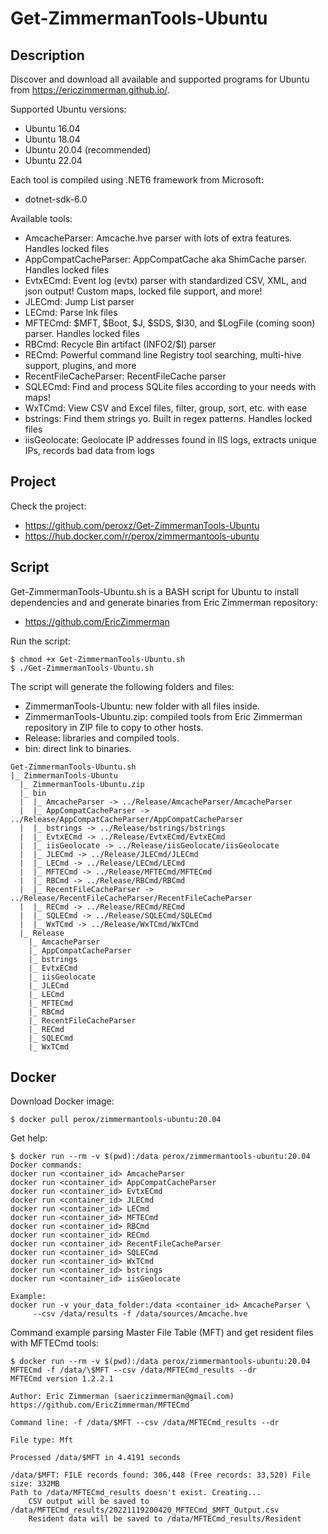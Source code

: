 # Get-ZimmermanTools-Ubuntu

## Description
Discover and download all available and supported programs for Ubuntu from https://ericzimmerman.github.io/.

Supported Ubuntu versions:
- Ubuntu 16.04
- Ubuntu 18.04
- Ubuntu 20.04 (recommended)
- Ubuntu 22.04

Each tool is compiled using .NET6 framework from Microsoft:
- dotnet-sdk-6.0

Available tools:
- AmcacheParser: Amcache.hve parser with lots of extra features. Handles locked files
- AppCompatCacheParser: AppCompatCache aka ShimCache parser. Handles locked files
- EvtxECmd: Event log (evtx) parser with standardized CSV, XML, and json output! Custom maps, locked file support, and more!
- JLECmd: Jump List parser
- LECmd: Parse lnk files
- MFTECmd: $MFT, $Boot, $J, $SDS, $I30, and $LogFile (coming soon) parser. Handles locked files
- RBCmd: Recycle Bin artifact (INFO2/$I) parser
- RECmd: Powerful command line Registry tool searching, multi-hive support, plugins, and more
- RecentFileCacheParser: RecentFileCache parser
- SQLECmd: Find and process SQLite files according to your needs with maps!
- WxTCmd: View CSV and Excel files, filter, group, sort, etc. with ease
- bstrings: Find them strings yo. Built in regex patterns. Handles locked files
- iisGeolocate: Geolocate IP addresses found in IIS logs, extracts unique IPs, records bad data from logs

## Project
Check the project:
- https://github.com/peroxz/Get-ZimmermanTools-Ubuntu
- https://hub.docker.com/r/perox/zimmermantools-ubuntu

## Script
Get-ZimmermanTools-Ubuntu.sh is a BASH script for Ubuntu to install dependencies and and generate binaries from Eric Zimmerman repository:
- https://github.com/EricZimmerman

Run the script:

```
$ chmod +x Get-ZimmermanTools-Ubuntu.sh
$ ./Get-ZimmermanTools-Ubuntu.sh
```

The script will generate the following folders and files:
- ZimmermanTools-Ubuntu: new folder with all files inside.
- ZimmermanTools-Ubuntu.zip: compiled tools from Eric Zimmerman repository in ZIP file to copy to other hosts.
- Release: libraries and compiled tools.
- bin: direct link to binaries.

```
Get-ZimmermanTools-Ubuntu.sh
|_ ZimmermanTools-Ubuntu
  |_ ZimmermanTools-Ubuntu.zip
  |_ bin
  |  |_ AmcacheParser -> ../Release/AmcacheParser/AmcacheParser
  |  |_ AppCompatCacheParser -> ../Release/AppCompatCacheParser/AppCompatCacheParser
  |  |_ bstrings -> ../Release/bstrings/bstrings
  |  |_ EvtxECmd -> ../Release/EvtxECmd/EvtxECmd
  |  |_ iisGeolocate -> ../Release/iisGeolocate/iisGeolocate
  |  |_ JLECmd -> ../Release/JLECmd/JLECmd
  |  |_ LECmd -> ../Release/LECmd/LECmd
  |  |_ MFTECmd -> ../Release/MFTECmd/MFTECmd
  |  |_ RBCmd -> ../Release/RBCmd/RBCmd
  |  |_ RecentFileCacheParser -> ../Release/RecentFileCacheParser/RecentFileCacheParser
  |  |_ RECmd -> ../Release/RECmd/RECmd
  |  |_ SQLECmd -> ../Release/SQLECmd/SQLECmd
  |  |_ WxTCmd -> ../Release/WxTCmd/WxTCmd
  |_ Release
    |_ AmcacheParser
    |_ AppCompatCacheParser
    |_ bstrings
    |_ EvtxECmd
    |_ iisGeolocate
    |_ JLECmd
    |_ LECmd
    |_ MFTECmd
    |_ RBCmd
    |_ RecentFileCacheParser
    |_ RECmd
    |_ SQLECmd
    |_ WxTCmd
```

## Docker

Download Docker image:
```
$ docker pull perox/zimmermantools-ubuntu:20.04
```

Get help:
```
$ docker run --rm -v $(pwd):/data perox/zimmermantools-ubuntu:20.04
Docker commands:
docker run <container_id> AmcacheParser
docker run <container_id> AppCompatCacheParser
docker run <container_id> EvtxECmd
docker run <container_id> JLECmd
docker run <container_id> LECmd
docker run <container_id> MFTECmd
docker run <container_id> RBCmd
docker run <container_id> RECmd
docker run <container_id> RecentFileCacheParser
docker run <container_id> SQLECmd
docker run <container_id> WxTCmd
docker run <container_id> bstrings
docker run <container_id> iisGeolocate

Example:
docker run -v your_data_folder:/data <container_id> AmcacheParser \
     --csv /data/results -f /data/sources/Amcache.hve
```

Command example parsing Master File Table (MFT) and get resident files with MFTECmd tools:
```
$ docker run --rm -v $(pwd):/data perox/zimmermantools-ubuntu:20.04 MFTECmd -f /data/\$MFT --csv /data/MFTECmd_results --dr
MFTECmd version 1.2.2.1

Author: Eric Zimmerman (saericzimmerman@gmail.com)
https://github.com/EricZimmerman/MFTECmd

Command line: -f /data/$MFT --csv /data/MFTECmd_results --dr

File type: Mft

Processed /data/$MFT in 4.4191 seconds

/data/$MFT: FILE records found: 306,448 (Free records: 33,520) File size: 332MB
Path to /data/MFTECmd_results doesn't exist. Creating...
	CSV output will be saved to /data/MFTECmd_results/20221119200420_MFTECmd_$MFT_Output.csv
	Resident data will be saved to /data/MFTECmd_results/Resident
```
